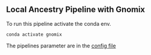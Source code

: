 ## Local Ancestry Pipeline with Gnomix 

To run this pipeline activate the conda env.

```bash
conda activate gnomix
```

The pipelines parameter are in the [config file](config/config.yaml)
